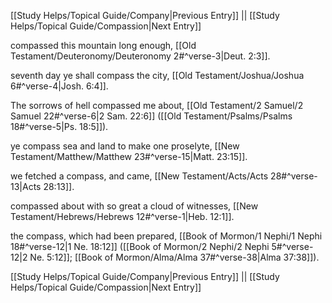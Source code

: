 [[Study Helps/Topical Guide/Company|Previous Entry]]  ||  [[Study Helps/Topical Guide/Compassion|Next Entry]]

 compassed this mountain long enough, [[Old Testament/Deuteronomy/Deuteronomy 2#^verse-3|Deut. 2:3]].

 seventh day ye shall compass the city, [[Old Testament/Joshua/Joshua 6#^verse-4|Josh. 6:4]].

 The sorrows of hell compassed me about, [[Old Testament/2 Samuel/2 Samuel 22#^verse-6|2 Sam. 22:6]] ([[Old Testament/Psalms/Psalms 18#^verse-5|Ps. 18:5]]).

 ye compass sea and land to make one proselyte, [[New Testament/Matthew/Matthew 23#^verse-15|Matt. 23:15]].

 we fetched a compass, and came, [[New Testament/Acts/Acts 28#^verse-13|Acts 28:13]].

 compassed about with so great a cloud of witnesses, [[New Testament/Hebrews/Hebrews 12#^verse-1|Heb. 12:1]].

 the compass, which had been prepared, [[Book of Mormon/1 Nephi/1 Nephi 18#^verse-12|1 Ne. 18:12]] ([[Book of Mormon/2 Nephi/2 Nephi 5#^verse-12|2 Ne. 5:12]]; [[Book of Mormon/Alma/Alma 37#^verse-38|Alma 37:38]]).

[[Study Helps/Topical Guide/Company|Previous Entry]]  ||  [[Study Helps/Topical Guide/Compassion|Next Entry]]